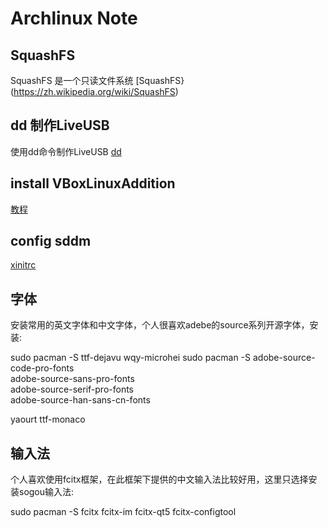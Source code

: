 # Archlinux Note

## SquashFS
SquashFS 是一个只读文件系统 [SquashFS}(https://zh.wikipedia.org/wiki/SquashFS)

## dd 制作LiveUSB
使用dd命令制作LiveUSB [dd](https://wiki.archlinux.org/index.php/USB_flash_installation_media_%28%E7%AE%80%E4%BD%93%E4%B8%AD%E6%96%87%29#GNU.2FLinux)

## install VBoxLinuxAddition
[教程](http://www.hiroom2.com/2016/06/06/archlinux-install-virtualbox-guest-additions/)

## config sddm
[xinitrc](https://wiki.archlinux.org/index.php/Xinit#Autostart_X_at_login)

## 字体

安装常用的英文字体和中文字体，个人很喜欢adebe的source系列开源字体，安装:

sudo pacman -S ttf-dejavu wqy-microhei
sudo pacman -S adobe-source-code-pro-fonts \
          adobe-source-sans-pro-fonts \
          adobe-source-serif-pro-fonts \
          adobe-source-han-sans-cn-fonts

yaourt ttf-monaco

## 输入法

个人喜欢使用fcitx框架，在此框架下提供的中文输入法比较好用，这里只选择安装sogou输入法:

sudo pacman -S fcitx fcitx-im fcitx-qt5 fcitx-configtool
